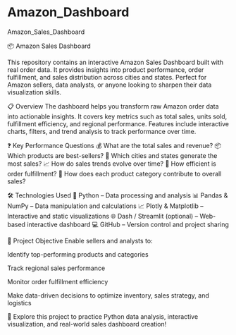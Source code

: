 # Amazon_Dashboard
Amazon_Sales_Dashboard

📦 Amazon Sales Dashboard

This repository contains an interactive Amazon Sales Dashboard built with real order data. It provides insights into product performance, order fulfillment, and sales distribution across cities and states. Perfect for Amazon sellers, data analysts, or anyone looking to sharpen their data visualization skills.

📋 Overview
The dashboard helps you transform raw Amazon order data into actionable insights. It covers key metrics such as total sales, units sold, fulfillment efficiency, and regional performance. Features include interactive charts, filters, and trend analysis to track performance over time.

❓ Key Performance Questions
💰 What are the total sales and revenue?
📦 Which products are best-sellers?
🌆 Which cities and states generate the most sales?
📈 How do sales trends evolve over time?
🚚 How efficient is order fulfillment?
🧩 How does each product category contribute to overall sales?

🛠 Technologies Used
🐍 Python – Data processing and analysis
📊 Pandas & NumPy – Data manipulation and calculations
📈 Plotly & Matplotlib – Interactive and static visualizations
🌐 Dash / Streamlit (optional) – Web-based interactive dashboard
💻 GitHub – Version control and project sharing

🎯 Project Objective
Enable sellers and analysts to:

Identify top-performing products and categories

Track regional sales performance

Monitor order fulfillment efficiency

Make data-driven decisions to optimize inventory, sales strategy, and logistics

🚀 Explore this project to practice Python data analysis, interactive visualization, and real-world sales dashboard creation!

